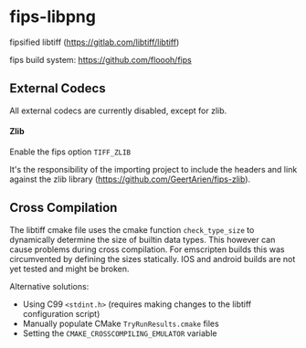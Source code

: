 # fips-libpng

fipsified libtiff (https://gitlab.com/libtiff/libtiff)

fips build system: https://github.com/floooh/fips

## External Codecs

All external codecs are currently disabled, except for zlib.

#### Zlib

Enable the fips option `TIFF_ZLIB`

It's the responsibility of the importing project to include the headers
and link against the zlib library (https://github.com/GeertArien/fips-zlib).

## Cross Compilation

The libtiff cmake file uses the cmake function `check_type_size` to dynamically determine the
size of builtin data types. This however can cause problems during cross compilation. 
For emscripten builds this was circumvented by defining the sizes statically.
IOS and android builds are not yet tested and might be broken.

Alternative solutions:
* Using C99 `<stdint.h>` (requires making changes to the libtiff configuration script)
* Manually populate CMake `TryRunResults.cmake` files
* Setting the `CMAKE_CROSSCOMPILING_EMULATOR` variable